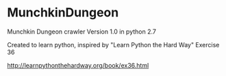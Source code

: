 # MunchkinDungeon
Munchkin Dungeon crawler Version 1.0 in python 2.7

Created to learn python, inspired by "Learn Python the Hard Way" Exercise 36

http://learnpythonthehardway.org/book/ex36.html
